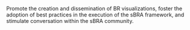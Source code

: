 Promote the creation and dissemination of BR visualizations, foster the adoption of best practices in the execution of the sBRA framework, and stimulate conversation within the sBRA community.
